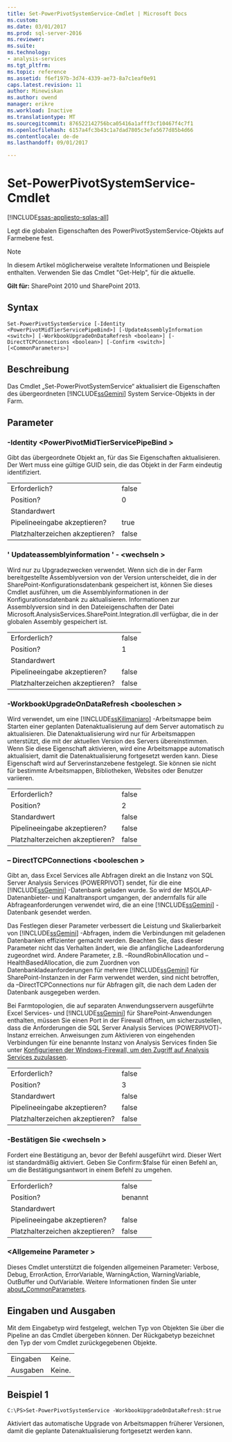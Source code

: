 ```yaml
---
title: Set-PowerPivotSystemService-Cmdlet | Microsoft Docs
ms.custom: 
ms.date: 03/01/2017
ms.prod: sql-server-2016
ms.reviewer: 
ms.suite: 
ms.technology:
- analysis-services
ms.tgt_pltfrm: 
ms.topic: reference
ms.assetid: f6ef197b-3d74-4339-ae73-8a7c1eaf0e91
caps.latest.revision: 11
author: Minewiskan
ms.author: owend
manager: erikre
ms.workload: Inactive
ms.translationtype: MT
ms.sourcegitcommit: 876522142756bca05416a1afff3cf10467f4c7f1
ms.openlocfilehash: 6157a4fc3b43c1a7dad7805c3efa5677d85b4d66
ms.contentlocale: de-de
ms.lasthandoff: 09/01/2017

---
```

# <a name="set-powerpivotsystemservice-cmdlet"></a>Set-PowerPivotSystemService-Cmdlet
  
  [!INCLUDE[ssas-appliesto-sqlas-all](../../includes/ssas-appliesto-sqlas-all.md)]
  
  Legt die globalen Eigenschaften des PowerPivotSystemService-Objekts auf Farmebene fest.  

>[!NOTE] 
>In diesem Artikel möglicherweise veraltete Informationen und Beispiele enthalten. Verwenden Sie das Cmdlet "Get-Help", für die aktuelle.
  
 **Gilt für:** SharePoint 2010 und SharePoint 2013.  
  
## <a name="syntax"></a>Syntax  
  
```  
Set-PowerPivotSystemService [-Identity <PowerPivotMidTierServicePipeBind>] [-UpdateAssemblyInformation <switch>] [-WorkbookUpgradeOnDataRefresh <boolean>] [-DirectTCPConnections <boolean>] [-Confirm <switch>] [<CommonParameters>]  
```  
  
## <a name="description"></a>Beschreibung  
 Das Cmdlet „Set-PowerPivotSystemService“ aktualisiert die Eigenschaften des übergeordneten [!INCLUDE[ssGemini](../../includes/ssgemini-md.md)] System Service-Objekts in der Farm.  
  
## <a name="parameters"></a>Parameter  
  
### <a name="-identity-powerpivotmidtierservicepipebind"></a>-Identity \<PowerPivotMidTierServicePipeBind >  
 Gibt das übergeordnete Objekt an, für das Sie Eigenschaften aktualisieren. Der Wert muss eine gültige GUID sein, die das Objekt in der Farm eindeutig identifiziert.  
  
|||  
|-|-|  
|Erforderlich?|false|  
|Position?|0|  
|Standardwert||  
|Pipelineeingabe akzeptieren?|true|  
|Platzhalterzeichen akzeptieren?|false|  
  
### <a name="-updateassemblyinformation-switch"></a>' Updateassemblyinformation ' - \<wechseln >  
 Wird nur zu Upgradezwecken verwendet. Wenn sich die in der Farm bereitgestellte Assemblyversion von der Version unterscheidet, die in der SharePoint-Konfigurationsdatenbank gespeichert ist, können Sie dieses Cmdlet ausführen, um die Assemblyinformationen in der Konfigurationsdatenbank zu aktualisieren. Informationen zur Assemblyversion sind in den Dateieigenschaften der Datei Microsoft.AnalysisServices.SharePoint.Integration.dll verfügbar, die in der globalen Assembly gespeichert ist.  
  
|||  
|-|-|  
|Erforderlich?|false|  
|Position?|1|  
|Standardwert||  
|Pipelineeingabe akzeptieren?|false|  
|Platzhalterzeichen akzeptieren?|false|  
  
### <a name="-workbookupgradeondatarefresh-boolean"></a>-WorkbookUpgradeOnDataRefresh \<booleschen >  
 Wird verwendet, um eine [!INCLUDE[ssKilimanjaro](../../includes/sskilimanjaro-md.md)] -Arbeitsmappe beim Starten einer geplanten Datenaktualisierung auf dem Server automatisch zu aktualisieren. Die Datenaktualisierung wird nur für Arbeitsmappen unterstützt, die mit der aktuellen Version des Servers übereinstimmen. Wenn Sie diese Eigenschaft aktivieren, wird eine Arbeitsmappe automatisch aktualisiert, damit die Datenaktualisierung fortgesetzt werden kann. Diese Eigenschaft wird auf Serverinstanzebene festgelegt. Sie können sie nicht für bestimmte Arbeitsmappen, Bibliotheken, Websites oder Benutzer variieren.  
  
|||  
|-|-|  
|Erforderlich?|false|  
|Position?|2|  
|Standardwert|false|  
|Pipelineeingabe akzeptieren?|false|  
|Platzhalterzeichen akzeptieren?|false|  
  
### <a name="-directtcpconnections-boolean"></a>– DirectTCPConnections \<booleschen >  
 Gibt an, dass Excel Services alle Abfragen direkt an die Instanz von SQL Server Analysis Services (POWERPIVOT) sendet, für die eine [!INCLUDE[ssGemini](../../includes/ssgemini-md.md)] -Datenbank geladen wurde. So wird der MSOLAP-Datenanbieter- und Kanaltransport umgangen, der andernfalls für alle Abfrageanforderungen verwendet wird, die an eine [!INCLUDE[ssGemini](../../includes/ssgemini-md.md)] -Datenbank gesendet werden.  
  
 Das Festlegen dieser Parameter verbessert die Leistung und Skalierbarkeit von [!INCLUDE[ssGemini](../../includes/ssgemini-md.md)] -Abfragen, indem die Verbindungen mit geladenen Datenbanken effizienter gemacht werden. Beachten Sie, dass dieser Parameter nicht das Verhalten ändert, wie die anfängliche Ladeanforderung zugeordnet wird. Andere Parameter, z.B. –RoundRobinAllocation und –HealthBasedAllocation, die zum Zuordnen von Datenbankladeanforderungen für mehrere [!INCLUDE[ssGemini](../../includes/ssgemini-md.md)] für SharePoint-Instanzen in der Farm verwendet werden, sind nicht betroffen, da –DirectTCPConnections nur für Abfragen gilt, die nach dem Laden der Datenbank ausgegeben werden.  
  
 Bei Farmtopologien, die auf separaten Anwendungsservern ausgeführte Excel Services- und [!INCLUDE[ssGemini](../../includes/ssgemini-md.md)] für SharePoint-Anwendungen enthalten, müssen Sie einen Port in der Firewall öffnen, um sicherzustellen, dass die Anforderungen die SQL Server Analysis Services (POWERPIVOT)-Instanz erreichen. Anweisungen zum Aktivieren von eingehenden Verbindungen für eine benannte Instanz von Analysis Services finden Sie unter [Konfigurieren der Windows-Firewall, um den Zugriff auf Analysis Services zuzulassen](../../analysis-services/instances/configure-the-windows-firewall-to-allow-analysis-services-access.md).  
  
|||  
|-|-|  
|Erforderlich?|false|  
|Position?|3|  
|Standardwert|false|  
|Pipelineeingabe akzeptieren?|false|  
|Platzhalterzeichen akzeptieren?|false|  
  
### <a name="-confirm-switch"></a>-Bestätigen Sie \<wechseln >  
 Fordert eine Bestätigung an, bevor der Befehl ausgeführt wird. Dieser Wert ist standardmäßig aktiviert. Geben Sie Confirm:$false für einen Befehl an, um die Bestätigungsantwort in einem Befehl zu umgehen.  
  
|||  
|-|-|  
|Erforderlich?|false|  
|Position?|benannt|  
|Standardwert||  
|Pipelineeingabe akzeptieren?|false|  
|Platzhalterzeichen akzeptieren?|false|  
  
### <a name="commonparameters"></a>\<Allgemeine Parameter >  
 Dieses Cmdlet unterstützt die folgenden allgemeinen Parameter: Verbose, Debug, ErrorAction, ErrorVariable, WarningAction, WarningVariable, OutBuffer und OutVariable. Weitere Informationen finden Sie unter [about_CommonParameters](http://go.microsoft.com/fwlink/?linkID=227825).  
  
## <a name="inputs-and-outputs"></a>Eingaben und Ausgaben  
 Mit dem Eingabetyp wird festgelegt, welchen Typ von Objekten Sie über die Pipeline an das Cmdlet übergeben können. Der Rückgabetyp bezeichnet den Typ der vom Cmdlet zurückgegebenen Objekte.  
  
|||  
|-|-|  
|Eingaben|Keine.|  
|Ausgaben|Keine.|  
  
## <a name="example-1"></a>Beispiel 1  
  
```  
C:\PS>Set-PowerPivotSystemService -WorkbookUpgradeOnDataRefresh:$true  
```  
  
 Aktiviert das automatische Upgrade von Arbeitsmappen früherer Versionen, damit die geplante Datenaktualisierung fortgesetzt werden kann.  
  
  

